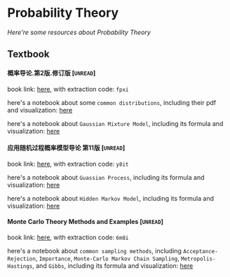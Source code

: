 # Probability Theory
*Here're some resources about Probability Theory*


## Textbook

#### 概率导论.第2版.修订版 [`UNREAD`]
book link: [here](https://pan.baidu.com/s/1PtVBDwp4WlluQOfbbnMDwA), with extraction code: `fpxi`

here's a notebook about some `common distributions`, including their pdf and visualization: [here](../../notebooks/common_distributions.ipynb)

here's a notebook about `Gaussian Mixture Model`, including its formula and visualization: [here](../../notebooks/gmm.ipynb)


#### 应用随机过程概率模型导论  第11版 [`UNREAD`]
book link: [here](https://pan.baidu.com/s/1CHiDbwIZgyR0uPmrw_RZxQ), with extraction code: `y8it`

here's a notebook about `Guassian Process`, including its formula and visualization: [here](../../notebooks/gp.ipynb)

here's a notebook about `Hidden Markov Model`, including its formula and visualization: [here](../../notebooks/hmm.ipynb)

#### Monte Carlo Theory Methods and Examples [`UNREAD`]
book link: [here](https://pan.baidu.com/s/1Fq8r3sEbnj5LV5V0swSi3Q), with extraction code: `6m8i`

here's a notebook about `common sampling methods`, including `Acceptance-Rejection`, `Importance`, `Monte-Carlo Markov Chain Sampling`, `Metropolis-Hastings`, and `Gibbs`, including its formula and visualization: [here](../../notebooks/sampling_methods.ipynb)




